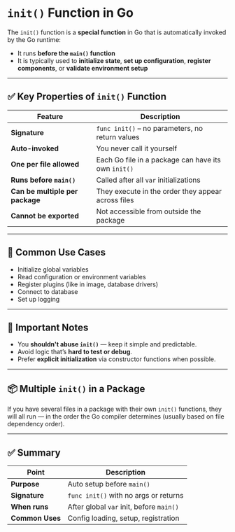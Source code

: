 # `init()` Function in Go

The `init()` function is a **special function** in Go that is automatically invoked by the Go runtime:

- It runs **before the `main()` function**
- It is typically used to **initialize state**, **set up configuration**, **register components**, or **validate environment setup**

---

## ✅ Key Properties of `init()` Function

| Feature                         | Description                                    |
|----------------------------     |------------------------------------------------|
| **Signature**                   | `func init()` – no parameters, no return values |
| **Auto-invoked**                | You never call it yourself                     |
| **One per file allowed**        | Each Go file in a package can have its own `init()` |
| **Runs before `main()`**        | Called after all `var` initializations         |
| **Can be multiple per package** | They execute in the order they appear across files |
| **Cannot be exported**          | Not accessible from outside the package        |

---

## 🔧 Common Use Cases

- Initialize global variables
- Read configuration or environment variables
- Register plugins (like in image, database drivers)
- Connect to database
- Set up logging

---

## 🚨 Important Notes

- You **shouldn't abuse `init()`** — keep it simple and predictable.
- Avoid logic that’s **hard to test or debug**.
- Prefer **explicit initialization** via constructor functions when possible.

---

## 📦 Multiple `init()` in a Package

If you have several files in a package with their own `init()` functions, they will all run — in the order the Go compiler determines (usually based on file dependency order).

---

## ✅ Summary

| Point            | Description                                     |
|------------------|-------------------------------------------------|
| **Purpose**      | Auto setup before `main()`                      |
| **Signature**    | `func init()` with no args or returns           |
| **When runs**    | After global `var` init, before `main()`        |
| **Common Uses**  | Config loading, setup, registration             |
